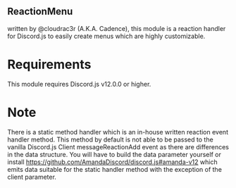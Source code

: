 ## ReactionMenu
written by @cloudrac3r (A.K.A. Cadence), this module is a reaction handler for Discord.js to easily create menus which are highly customizable.

# Requirements
This module requires Discord.js v12.0.0 or higher.

# Note
There is a static method handler which is an in-house written reaction event handler method. This method by default is not able to be passed to the vanilla Discord.js Client messageReactionAdd event as there are differences in the data structure. You will have to build the data parameter yourself or install https://github.com/AmandaDiscord/discord.js#amanda-v12 which emits data suitable for the static handler method with the exception of the client parameter.
